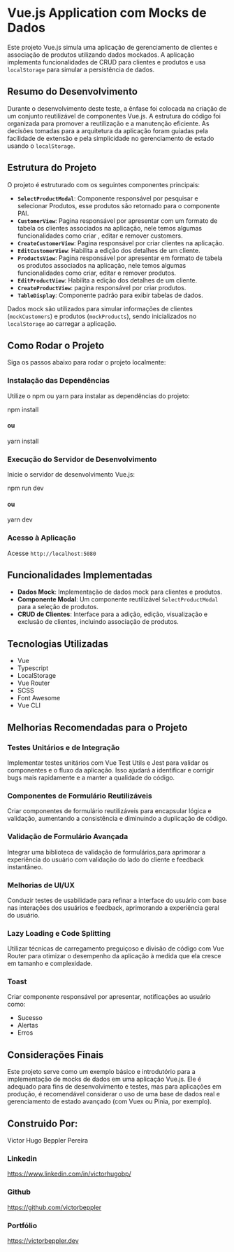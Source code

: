 # Vue.js Application com Mocks de Dados

Este projeto Vue.js simula uma aplicação de gerenciamento de clientes e associação de produtos utilizando dados mockados. A aplicação implementa funcionalidades de CRUD para clientes e produtos e usa `localStorage` para simular a persistência de dados.

## Resumo do Desenvolvimento

Durante o desenvolvimento deste teste, a ênfase foi colocada na criação de um conjunto reutilizável de componentes Vue.js. A estrutura do código foi organizada para promover a reutilização e a manutenção eficiente. As decisões tomadas para a arquitetura da aplicação foram guiadas pela facilidade de extensão e pela simplicidade no gerenciamento de estado usando o `localStorage`.


## Estrutura do Projeto

O projeto é estruturado com os seguintes componentes principais:

- **`SelectProductModal`**: Componente responsável por pesquisar e selecionar Produtos, esse produtos são retornado para o componente PAI.
- **`CustomerView`**: Pagina responsável por apresentar com um formato de tabela os clientes associados na aplicação, nele temos algumas funcionalidades como criar , editar e remover customers.
- **`CreateCustomerView`**: Pagina responsável por criar clientes na aplicação.
- **`EditCustomerView`**: Habilita a edição dos detalhes de um cliente.
- **`ProductsView`**: Pagina responsável por apresentar em formato de tabela os produtos associados na aplicação, nele temos algumas funcionalidades como criar, editar e remover produtos.
- **`EditProductView`**: Habilita a edição dos detalhes de um cliente.
- **`CreateProductView`**: pagina responsável por criar produtos.
- **`TableDisplay`**: Componente padrão para exibir tabelas de dados.
  
Dados mock são utilizados para simular informações de clientes (`mockCustomers`) e produtos (`mockProducts`), sendo inicializados no `localStorage` ao carregar a aplicação.

## Como Rodar o Projeto

Siga os passos abaixo para rodar o projeto localmente:

### Instalação das Dependências

Utilize o npm ou yarn para instalar as dependências do projeto:

npm install
#### ou
yarn install

### Execução do Servidor de Desenvolvimento

Inicie o servidor de desenvolvimento Vue.js:

npm run dev
#### ou
yarn dev


### Acesso à Aplicação

Acesse `http://localhost:5080`

## Funcionalidades Implementadas

- **Dados Mock**: Implementação de dados mock para clientes e produtos.
- **Componente Modal**: Um componente reutilizável `SelectProductModal` para a seleção de produtos.
- **CRUD de Clientes**: Interface para a adição, edição, visualização e exclusão de clientes, incluindo associação de produtos.

## Tecnologias Utilizadas

- Vue
- Typescript
- LocalStorage
- Vue Router
- SCSS
- Font Awesome
- Vue CLI


## Melhorias Recomendadas para o Projeto

### Testes Unitários e de Integração

Implementar testes unitários com Vue Test Utils e Jest para validar os componentes e o fluxo da aplicação. Isso ajudará a identificar e corrigir bugs mais rapidamente e a manter a qualidade do código.


### Componentes de Formulário Reutilizáveis

Criar componentes de formulário reutilizáveis para encapsular lógica e validação, aumentando a consistência e diminuindo a duplicação de código.

### Validação de Formulário Avançada

Integrar uma biblioteca de validação de formulários,para aprimorar a experiência do usuário com validação do lado do cliente e feedback instantâneo.


### Melhorias de UI/UX

Conduzir testes de usabilidade para refinar a interface do usuário com base nas interações dos usuários e feedback, aprimorando a experiência geral do usuário.

### Lazy Loading e Code Splitting

Utilizar técnicas de carregamento preguiçoso e divisão de código com Vue Router para otimizar o desempenho da aplicação à medida que ela cresce em tamanho e complexidade.

### Toast

Criar componente responsável por apresentar, notificações ao usuário como:
- Sucesso
- Alertas
- Erros




## Considerações Finais

Este projeto serve como um exemplo básico e introdutório para a implementação de mocks de dados em uma aplicação Vue.js. Ele é adequado para fins de desenvolvimento e testes, mas para aplicações em produção, é recomendável considerar o uso de uma base de dados real e gerenciamento de estado avançado (com Vuex ou Pinia, por exemplo).


## Construido Por:

Victor Hugo Beppler Pereira

### Linkedin

https://www.linkedin.com/in/victorhugobp/

### Github

https://github.com/victorbeppler

### Portfólio

https://victorbeppler.dev